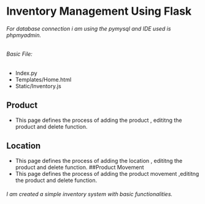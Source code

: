 # Inventory Management Using Flask
###### For database connection i am using the pymysql and IDE used is phpmyadmin.

###### Basic File: 
- Index.py
- Templates/Home.html
- Static/Inventory.js

## Product 
- This page defines the process of adding the product , edititng the product and delete function.
## Location
- This page defines the process of adding the location , edititng the product and delete function.
##Product Movement
- This page defines the process of adding the product movement ,edititng the product and delete function.

###### I am created a simple inventory system with basic functionalities.




